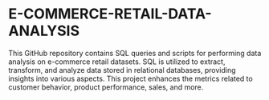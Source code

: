 # E-COMMERCE-RETAIL-DATA-ANALYSIS
This GitHub repository contains SQL queries and scripts for performing data analysis on e-commerce retail datasets. SQL is utilized to extract, transform, and analyze data stored in relational databases, providing insights into various aspects. This project enhances the metrics related to customer behavior, product performance, sales, and more.
